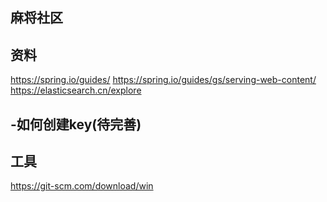 ## 麻将社区

## 资料
https://spring.io/guides/
https://spring.io/guides/gs/serving-web-content/
https://elasticsearch.cn/explore
## -如何创建key(待完善)

## 工具
https://git-scm.com/download/win